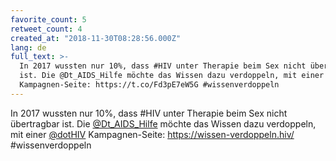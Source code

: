 ```yaml
---
favorite_count: 5
retweet_count: 4
created_at: "2018-11-30T08:28:56.000Z"
lang: de
full_text: >-
  In 2017 wussten nur 10%, dass #HIV unter Therapie beim Sex nicht übertragbar
  ist. Die @Dt_AIDS_Hilfe möchte das Wissen dazu verdoppeln, mit einer @dotHIV
  Kampagnen-Seite: https://t.co/Fd3pE7eW5G #wissenverdoppeln
---
```


In 2017 wussten nur 10%, dass #HIV unter Therapie beim Sex nicht übertragbar
ist. Die [@Dt_AIDS_Hilfe](https://twitter.com/Dt_AIDS_Hilfe) möchte das Wissen
dazu verdoppeln, mit einer [@dotHIV](https://twitter.com/dotHIV)
Kampagnen-Seite: <https://wissen-verdoppeln.hiv/> #wissenverdoppeln
